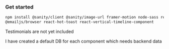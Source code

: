 ### Get started

```bash
npm install @sanity/client @sanity/image-url framer-motion node-sass react-icons react-tooltip 
@emailjs/browser react-hot-toast react-vertical-timeline-component
```

Testimonials are not yet included

I have created a default DB for each component which needs backend data